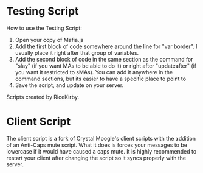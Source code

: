 Testing Script
=====
How to use the Testing Script:

1. Open your copy of Mafia.js
2. Add the first block of code somewhere around the line for "var border". I usually place it right after that group of variables.
3. Add the second block of code in the same section as the command for "slay" (if you want MAs to be able to do it) or right after "updateafter" (if you want it restricted to sMAs). You can add it anywhere in the command sections, but its easier to have a specific place to point to
4. Save the script, and update on your server.

Scripts created by RiceKirby.


Client Script
======

The client script is a fork of Crystal Moogle's client scripts with the addition of an Anti-Caps mute script. What it does is forces your messages to be lowercase if it would have caused a caps mute. It is highly recommended to restart your client after changing the script so it syncs properly with the server.
